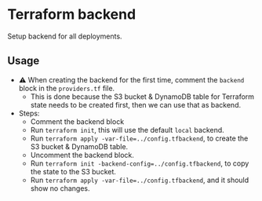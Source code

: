 # Terraform backend
Setup backend for all deployments.

## Usage
* :warning: When creating the backend for the first time, comment the `backend` block in the `providers.tf` file. 
  * This is done because the S3 bucket & DynamoDB table for Terraform state needs to be created first, then we can use that as backend.
* Steps:
  * Comment the backend block
  * Run `terraform init`, this will use the default `local` backend.
  * Run `terraform apply -var-file=../config.tfbackend`, to create the S3 bucket & DynamoDB table.
  * Uncomment the backend block.
  * Run `terraform init -backend-config=../config.tfbackend`, to copy the state to the S3 bucket.
  * Run `terraform apply -var-file=../config.tfbackend`, and it should show no changes.
